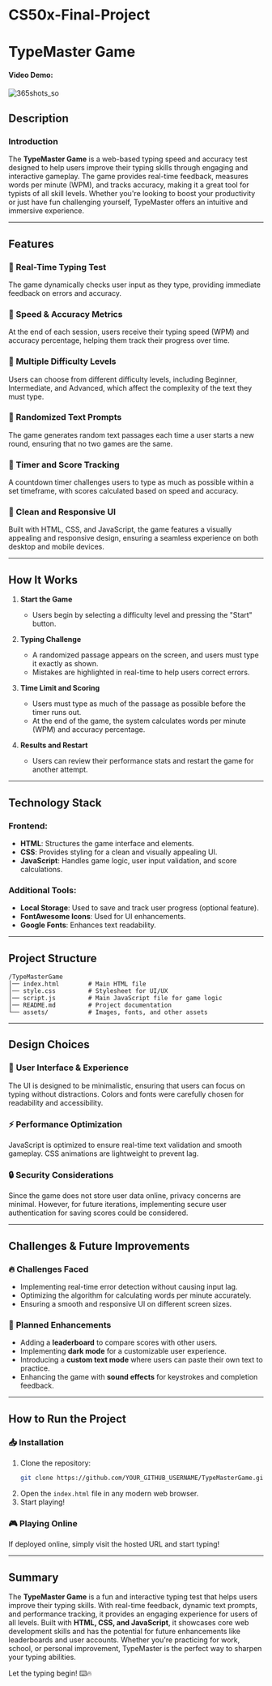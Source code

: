 # CS50x-Final-Project
# TypeMaster Game

#### Video Demo: <URL HERE>

![365shots_so](https://github.com/user-attachments/assets/7960f20a-9a0a-4356-8388-384bc538296d)

## Description

### Introduction

The **TypeMaster Game** is a web-based typing speed and accuracy test designed to help users improve their typing skills through engaging and interactive gameplay. The game provides real-time feedback, measures words per minute (WPM), and tracks accuracy, making it a great tool for typists of all skill levels. Whether you're looking to boost your productivity or just have fun challenging yourself, TypeMaster offers an intuitive and immersive experience.

---

## Features

### 🔹 Real-Time Typing Test
The game dynamically checks user input as they type, providing immediate feedback on errors and accuracy.

### 🔹 Speed & Accuracy Metrics
At the end of each session, users receive their typing speed (WPM) and accuracy percentage, helping them track their progress over time.

### 🔹 Multiple Difficulty Levels
Users can choose from different difficulty levels, including Beginner, Intermediate, and Advanced, which affect the complexity of the text they must type.

### 🔹 Randomized Text Prompts
The game generates random text passages each time a user starts a new round, ensuring that no two games are the same.

### 🔹 Timer and Score Tracking
A countdown timer challenges users to type as much as possible within a set timeframe, with scores calculated based on speed and accuracy.

### 🔹 Clean and Responsive UI
Built with HTML, CSS, and JavaScript, the game features a visually appealing and responsive design, ensuring a seamless experience on both desktop and mobile devices.

---

## How It Works

1. **Start the Game**
   - Users begin by selecting a difficulty level and pressing the "Start" button.
   
2. **Typing Challenge**
   - A randomized passage appears on the screen, and users must type it exactly as shown.
   - Mistakes are highlighted in real-time to help users correct errors.
   
3. **Time Limit and Scoring**
   - Users must type as much of the passage as possible before the timer runs out.
   - At the end of the game, the system calculates words per minute (WPM) and accuracy percentage.

4. **Results and Restart**
   - Users can review their performance stats and restart the game for another attempt.

---

## Technology Stack

### **Frontend:**
- **HTML**: Structures the game interface and elements.
- **CSS**: Provides styling for a clean and visually appealing UI.
- **JavaScript**: Handles game logic, user input validation, and score calculations.

### **Additional Tools:**
- **Local Storage**: Used to save and track user progress (optional feature).
- **FontAwesome Icons**: Used for UI enhancements.
- **Google Fonts**: Enhances text readability.

---

## Project Structure
```
/TypeMasterGame
│── index.html        # Main HTML file
│── style.css         # Stylesheet for UI/UX
│── script.js         # Main JavaScript file for game logic
│── README.md         # Project documentation
└── assets/           # Images, fonts, and other assets
```

---

## Design Choices

### 🎨 **User Interface & Experience**
The UI is designed to be minimalistic, ensuring that users can focus on typing without distractions. Colors and fonts were carefully chosen for readability and accessibility.

### ⚡ **Performance Optimization**
JavaScript is optimized to ensure real-time text validation and smooth gameplay. CSS animations are lightweight to prevent lag.

### 🔒 **Security Considerations**
Since the game does not store user data online, privacy concerns are minimal. However, for future iterations, implementing secure user authentication for saving scores could be considered.

---

## Challenges & Future Improvements

### 🔥 **Challenges Faced**
- Implementing real-time error detection without causing input lag.
- Optimizing the algorithm for calculating words per minute accurately.
- Ensuring a smooth and responsive UI on different screen sizes.

### 🚀 **Planned Enhancements**
- Adding a **leaderboard** to compare scores with other users.
- Implementing **dark mode** for a customizable user experience.
- Introducing a **custom text mode** where users can paste their own text to practice.
- Enhancing the game with **sound effects** for keystrokes and completion feedback.

---

## How to Run the Project

### 📥 **Installation**
1. Clone the repository:
   ```sh
   git clone https://github.com/YOUR_GITHUB_USERNAME/TypeMasterGame.git
   ```
2. Open the `index.html` file in any modern web browser.
3. Start playing!

### 🎮 **Playing Online**
If deployed online, simply visit the hosted URL and start typing!

---

## Summary
The **TypeMaster Game** is a fun and interactive typing test that helps users improve their typing skills. With real-time feedback, dynamic text prompts, and performance tracking, it provides an engaging experience for users of all levels. Built with **HTML, CSS, and JavaScript**, it showcases core web development skills and has the potential for future enhancements like leaderboards and user accounts. Whether you're practicing for work, school, or personal improvement, TypeMaster is the perfect way to sharpen your typing abilities.

Let the typing begin! ⌨️🔥

